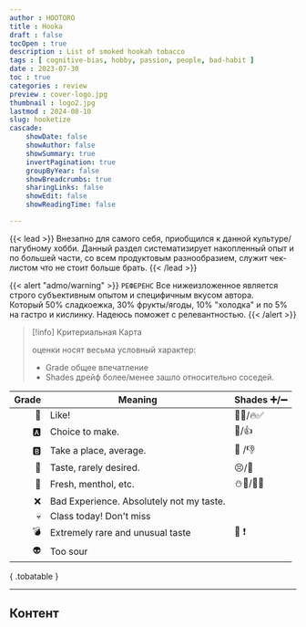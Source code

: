 ```yaml
---
author : HOOTORO
title : Hooka
draft : false
tocOpen : true
description : List of smoked hookah tobacco
tags : [ cognitive-bias, hobby, passion, people, bad-habit ]
date : 2023-07-30
toc : true
categories : review
preview : cover-logo.jpg
thumbnail : logo2.jpg
lastmod : 2024-08-10
slug: hooketize
cascade:
    showDate: false
    showAuthor: false
    showSummary: true
    invertPagination: true
    groupByYear: false
    showBreadcrumbs: true
    sharingLinks: false
    showEdit: false
    showReadingTime: false

---
```


{{< lead >}}
Внезапно для самого себя, приобщился к данной культуре/пагубному хобби.
Данный раздел систематизирует накопленный опыт и по большей части, со всем продуктовым разнообразием, служит чек-листом что не стоит больше брать.
{{< /lead >}}

{{< alert "admo/warning" >}} `РЕФЕРЕНС`
Все нижеизложенное является строго субъективным опытом и специфичным вкусом автора.  
Который 50% сладкоежка, 30% фрукты/ягоды, 10% "холодка" и по 5% на гастро и кислинку.
Надеюсь поможет с релевантностью.
{{< /alert >}}

> [!info] Критериальная Карта
> 
> оценки носят весьма условный характер:
>
> - Grade общее впечатление
> - Shades дрейф более/менее зашло относительно соседей.

| Grade | Meaning                                  | Shades ➕/➖ |
| ----: | ---------------------------------------- | :--------- |
|     👑 | Like!                                    | 💯💞/🔥✅      |
|     🅰️ | Choice to make.                          | 🥈/👍        |
|     🅱️ | Take a place, average.                   | 🥉 /👎       |
|     🍋 | Taste, rarely desired.                   | 😣/🤢        |
|     🥶 | Fresh, menthol, etc.                     | ⛄🍧/🧊💢      |
|     ❌ | Bad Experience. Absolutely not my taste. |            |
|     💀 | Class today! Don't miss                  |            |
|     💣 | Extremely rare and unusual taste         | 🧩 ❗        |
|     👽 | Too sour                                 |            |
{ .tobatable }

***

## Контент
